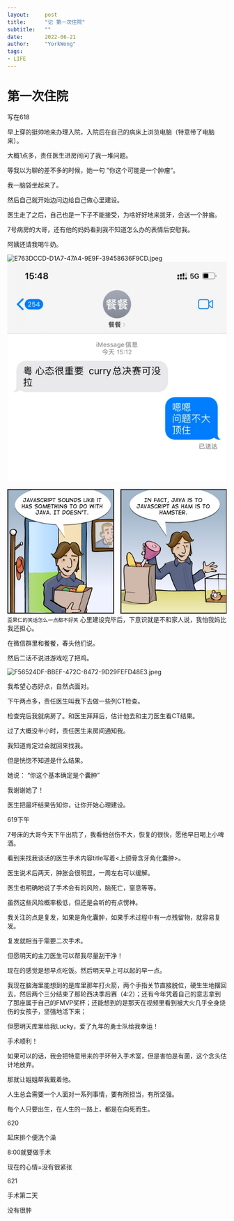```yaml
---
layout:     post
title:      "记 第一次住院"
subtitle:   ""
date:       2022-06-21
author:     "YorkWong"
tags:
- LIFE
---
```

# 第一次住院

写在618

早上穿的挺帅地来办理入院，入院后在自己的病床上浏览电脑（特意带了电脑来）。

大概1点多，责任医生进房间问了我一堆问题。

等我以为聊的差不多的时候，她一句 ”你这个可能是一个肿瘤“。

我一脑袋坐起来了。

然后自己就开始边问边给自己做心里建设。

医生走了之后，自己也是一下子不能接受，为啥好好地来拔牙，会送一个肿瘤。

7号病房的大哥，还有他的妈妈看到我不知道怎么办的表情后安慰我。

阿姨还请我喝牛奶。


![E763DCCD-D1A7-47A4-9E9F-39458636F9CD.jpeg](https://s3-us-west-2.amazonaws.com/secure.notion-static.com/f7d46b03-c1e9-4488-9d2e-7f0efd2fcb4d/E763DCCD-D1A7-47A4-9E9F-39458636F9CD.jpeg)
![](/img/0621-img1.png)


![java-javascript](/img/in-post/post-js-version/javascript-java.jpg)
<small class="img-hint">歪果仁的笑话怎么一点都不好笑</small>
心里建设完毕后，下意识就是不和家人说，我怕我妈比我还担心。

在微信群里和餐餐，春头他们说。

然后二话不说进游戏吃了把鸡。

![F56524DF-BBEF-472C-8472-9D29FEFD48E3.jpeg](https://s3-us-west-2.amazonaws.com/secure.notion-static.com/718fb33f-dbcd-4712-b4ae-2227be529808/F56524DF-BBEF-472C-8472-9D29FEFD48E3.jpeg)

我希望心态好点，自然点面对。

下午两点多，责任医生叫我下去做一些列CT检查。

检查完后我就病房了。和医生拜拜后，估计他去和主刀医生看CT结果。

过了大概没半小时，责任医生来房间通知我。

我知道肯定过会就回来找我。

但是恍惚不知道是什么结果。

她说： “你这个基本确定是个囊肿”

我谢谢她了！

医生把最坏结果告知你，让你开始心理建设。

619下午

7号床的大哥今天下午出院了，我看他创伤不大，恢复的很快，愿他早日喝上小啤酒。

看到来找我谈话的医生手术内容title写着<上颌骨含牙角化囊肿>。

医生说术后两天，肿胀会很明显，一周左右可以缓解。

医生也明确地说了手术会有的风险，脑死亡，窒息等等。

虽然这些风险概率极低，但还是会听的有点愣神。

我关注的点是复发，如果是角化囊肿，如果手术过程中有一点残留物，就容易复发。

复发就相当于需要二次手术。

但愿明天的主刀医生可以帮我尽量刮干净！

现在的感觉是想早点吃饭。然后明天早上可以起的早一点。

我现在脑海里能想到的是库里那年打火箭，两个手指关节直接脱位，硬生生地摆回去，然后两个三分结束了那轮西决季后赛（4:2）；还有今年凭着自己的意志拿到了那座属于自己的FMVP奖杯；还能想到的是那天在视频里看到被大火几乎全身烧伤的女孩子，坚强地活下来；

但愿明天库里给我Lucky，爱了九年的勇士队给我幸运！

手术顺利！

如果可以的话，我会把特意带来的手环带入手术室，但是害怕是有菌，这个念头估计地放弃。

那就让姐姐帮我戴着他。

人生总会需要一个人面对一系列事情，要有所担当，有所坚强。

每个人只要出生，在人生的一路上，都是在向死而生。

620

起床排个便洗个澡

8:00就要做手术

现在的心情=没有很紧张

621

手术第二天

没有很肿